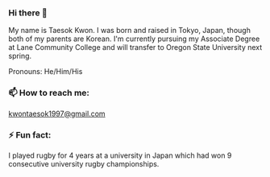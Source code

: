 ### Hi there 👋

<!--
**tkwonn/tkwonn** is a ✨ _special_ ✨ repository because its `README.md` (this file) appears on your GitHub profile.

Here are some ideas to get you started:

- 🔭 I’m currently working on ...
- 🌱 I’m currently learning ...
- 👯 I’m looking to collaborate on ...
- 🤔 I’m looking for help with ...
- 💬 Ask me about ...
- 📫 How to reach me: ...
- 😄 Pronouns: ...
- ⚡ Fun fact: ...
-->

My name is Taesok Kwon. I was born and raised in Tokyo, Japan, though both of my parents are Korean. I'm currently pursuing my Associate Degree at Lane Community College and will transfer to Oregon State University next spring. 

Pronouns: He/Him/His


### 📫 How to reach me:

kwontaesok1997@gmail.com

### ⚡ Fun fact:

I played rugby for 4 years at a university in Japan which had won 9 consecutive university rugby championships.
